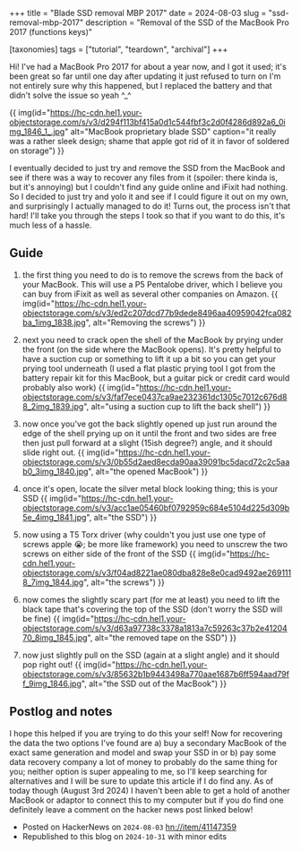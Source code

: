 +++
title = "Blade SSD removal MBP 2017"
date = 2024-08-03
slug = "ssd-removal-mbp-2017"
description = "Removal of the SSD of the MacBook Pro 2017 (functions keys)"

[taxonomies]
tags = ["tutorial", "teardown", "archival"]
+++

Hi! I've had a MacBook Pro 2017 for about a year now, and I got it used; it's been great so far until one day after updating it just refused to turn on I'm not entirely sure why this happened, but I replaced the battery and that didn't solve the issue so yeah ^_^  

<!-- more -->

{{ img(id="https://hc-cdn.hel1.your-objectstorage.com/s/v3/d294f113bf415a0d1c544fbf3c2d0f4286d892a6_0img_1846_1_.jpg" alt="MacBook proprietary blade SSD" caption="it really was a rather sleek design; shame that apple got rid of it in favor of soldered on storage") }}

I eventually decided to just try and remove the SSD from the MacBook and see if there was a way to recover any files from it (spoiler: there kinda is, but it's annoying) but I couldn't find any guide online and iFixit had nothing. So I decided to just try and yolo it and see if I could figure it out on my own, and surprisingly I actually managed to do it! Turns out,  the process isn't that hard! I'll take you through the steps I took so that if you want to do this, it's much less of a hassle.

## Guide

1. the first thing you need to do is to remove the screws from the back of your MacBook. This will use a P5 Pentalobe driver, which I believe you can buy from iFixit as well as several other companies on Amazon.
{{ img(id="https://hc-cdn.hel1.your-objectstorage.com/s/v3/ed2c207dcd77b9dede8496aa40959042fca082ba_1img_1838.jpg", alt="Removing the screws") }}

1. next you need to crack open the shell of the MacBook by prying under the front (on the side where the MacBook opens). It's pretty helpful to have a suction cup or something to lift it up a bit so you can get your prying tool underneath (I used a flat plastic prying tool I got from the battery repair kit for this MacBook, but a guitar pick or credit card would probably also work)
{{ img(id="https://hc-cdn.hel1.your-objectstorage.com/s/v3/faf7ece0437ca9ae232361dc1305c7012c676d88_2img_1839.jpg", alt="using a suction cup to lift the back shell") }}

1. now once you've got the back slightly opened up just run around the edge of the shell prying up on it until the front and two sides are free then just pull forward at a slight (15ish degree?) angle, and it should slide right out.
{{ img(id="https://hc-cdn.hel1.your-objectstorage.com/s/v3/0b55d2aed8ecda90aa39091bc5dacd72c2c5aab0_3img_1840.jpg", alt="the opened MacBook") }}

1. once it's open, locate the silver metal block looking thing; this is your SSD
{{ img(id="https://hc-cdn.hel1.your-objectstorage.com/s/v3/acc1ae05460bf0792959c684e5104d225d309b5e_4img_1841.jpg", alt="the SSD") }}

1. now using a T5 Torx driver (why couldn't you just use one type of screws apple 😭; be more like framework) you need to unscrew the two screws on either side of the front of the SSD
{{ img(id="https://hc-cdn.hel1.your-objectstorage.com/s/v3/f04ad8221ae080dba828e8e0cad9492ae2691118_7img_1844.jpg", alt="the screws") }}

1. now comes the slightly scary part (for me at least) you need to lift the black tape that's covering the top of the SSD (don't worry the SSD will be fine)
{{ img(id="https://hc-cdn.hel1.your-objectstorage.com/s/v3/d63a97738c3378a1813a7c59263c37b2e4120470_8img_1845.jpg", alt="the removed tape on the SSD") }}

1. now just slightly pull on the SSD (again at a slight angle) and it should pop right out!
{{ img(id="https://hc-cdn.hel1.your-objectstorage.com/s/v3/85632b1b9443498a770aae1687b6ff594aad79ff_9img_1846.jpg", alt="the SSD out of the MacBook") }}

## Postlog and notes

I hope this helped if you are trying to do this your self! Now for recovering the data the two options I've found are a) buy a secondary MacBook of the exact same generation and model and swap your SSD in or b) pay some data recovery company a lot of money to probably do the same thing for you; neither option is super appealing to me, so I'll keep searching for alternatives and I will be sure to update this article if I do find any. As of today though (August 3rd 2024) I haven't been able to get a hold of another MacBook or adaptor to connect this to my computer but if you do find one definitely leave a comment on the hacker news post linked below!

* Posted on HackerNews on `2024-08-03` [hn://item/41147359](https://news.ycombinator.com/item?id=41147359)
* Republished to this blog on `2024-10-31` with minor edits
